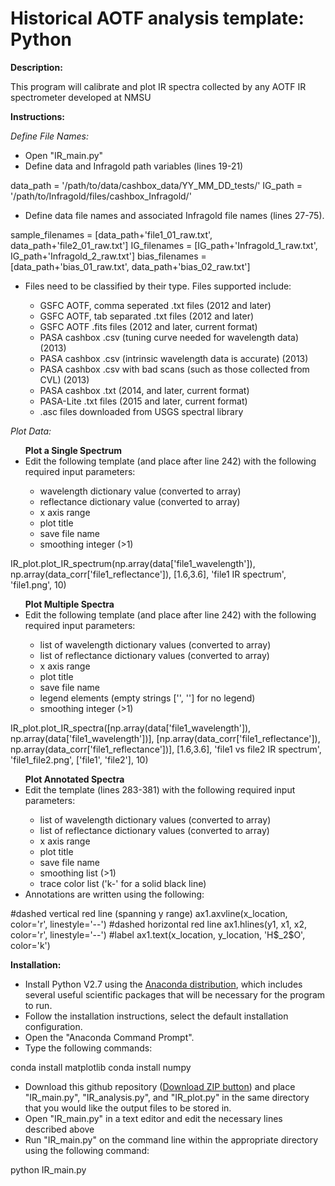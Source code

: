 # Historical AOTF analysis template: Python
<b>Description:</b><br>
<p>
This program will calibrate and plot IR spectra collected by any AOTF IR spectrometer developed at NMSU
</p>

<b>Instructions:</b><br>
<p>
<i>Define File Names:</i>
<ul>
<li>Open "IR_main.py"</li>
<li>Define data and Infragold path variables (lines 19-21)</li></ul></p>
	data_path = '/path/to/data/cashbox_data/YY_MM_DD_tests/'
	IG_path = '/path/to/Infragold/files/cashbox_Infragold/'
<p><ul>
<li>Define data file names and associated Infragold file names (lines 27-75).</li>
</ul></p>
	sample_filenames = [data_path+'file1_01_raw.txt', data_path+'file2_01_raw.txt']
	IG_filenames = [IG_path+'Infragold_1_raw.txt', IG_path+'Infragold_2_raw.txt']
	bias_filenames = [data_path+'bias_01_raw.txt', data_path+'bias_02_raw.txt']
<p><ul>
<li> Files need to be classified by their type. Files supported include:</li>
<ul>
<li>GSFC AOTF, comma seperated .txt files (2012 and later)</li>
<li>GSFC AOTF, tab separated .txt files (2012 and later)</li>
<li>GSFC AOTF .fits files (2012 and later, current format)</li>
<li>PASA cashbox .csv (tuning curve needed for wavelength data) (2013)</li>
<li>PASA cashbox .csv (intrinsic wavelength data is accurate) (2013)</li>
<li>PASA cashbox .csv with bad scans (such as those collected from CVL) (2013)</li>
<li>PASA cashbox .txt (2014, and later, current format)</li>
<li>PASA-Lite .txt files (2015 and later, current format)</li>
<li>.asc files downloaded from USGS spectral library</li>
</ul></ul></p>

<p>
<i>Plot Data:</i>
<ul>
<b>Plot a Single Spectrum</b>
<li>Edit the following template (and place after line 242) with the following required input parameters:</li>
<ul>
<li>wavelength dictionary value (converted to array)</li>
<li>reflectance dictionary value (converted to array)</li>
<li>x axis range</li>
<li>plot title</li>
<li>save file name</li>
<li>smoothing integer (>1)</li>
</ul>
</ul></p>
	IR_plot.plot_IR_spectrum(np.array(data['file1_wavelength']), np.array(data_corr['file1_reflectance']), [1.6,3.6], 'file1 IR spectrum', 'file1.png', 10)

<p>
<ul>
<b>Plot Multiple Spectra</b>
<li>Edit the following template (and place after line 242) with the following required input parameters:</li>
<ul>
<li>list of wavelength dictionary values (converted to array)</li>
<li>list of reflectance dictionary values (converted to array)</li>
<li>x axis range</li>
<li>plot title</li>
<li>save file name</li>
<li>legend elements (empty strings ['', ''] for no legend)</li>
<li>smoothing integer (>1)</li>
</ul>
</ul></p>
	IR_plot.plot_IR_spectra([np.array(data['file1_wavelength']), np.array(data['file1_wavelength'])], [np.array(data_corr['file1_reflectance']), np.array(data_corr['file1_reflectance'])], [1.6,3.6], 'file1 vs file2 IR spectrum', 'file1_file2.png', ['file1', 'file2'], 10)

<p>
<ul>
<b>Plot Annotated Spectra</b>
<li>Edit the template (lines 283-381) with the following required input parameters:</li>
<ul>
<li>list of wavelength dictionary values (converted to array)</li>
<li>list of reflectance dictionary values (converted to array)</li>
<li>x axis range</li>
<li>plot title</li>
<li>save file name</li>
<li>smoothing list (>1)</li>
<li>trace color list ('k-' for a solid black line)</li>
</ul>
<li>Annotations are written using the following:</li>
</ul></p>
	#dashed vertical red line (spanning y range)
	ax1.axvline(x_location, color='r', linestyle='--')
	#dashed horizontal red line
	ax1.hlines(y1, x1, x2, color='r', linestyle='--')
	#label
	ax1.text(x_location, y_location, 'H$_2$O', color='k')

<b>Installation:</b><br>
<p>
<ul>
<li>Install Python V2.7 using the <a href="http://continuum.io/downloads">Anaconda distribution</a>, which includes several useful scientific packages that will be necessary for the program to run.</li>
<li>Follow the installation instructions, select the default installation configuration.</li>
<li>Open the "Anaconda Command Prompt".</li>
<li>Type the following commands:</li></ul></p>
	conda install matplotlib
	conda install numpy
<p>
<ul>
<li>Download this github repository (<a href="https://github.com/kyleuckert/PASA_analysis_template/archive/master.zip">Download ZIP button</a>) and place "IR_main.py", "IR_analysis.py", and "IR_plot.py" in the same directory that you would like the output files to be stored in.</li>
<li>Open "IR_main.py" in a text editor and edit the necessary lines described above</li>
<li>Run "IR_main.py" on the command line within the appropriate directory using the following command:</li>
</ul></p>
	python IR_main.py
